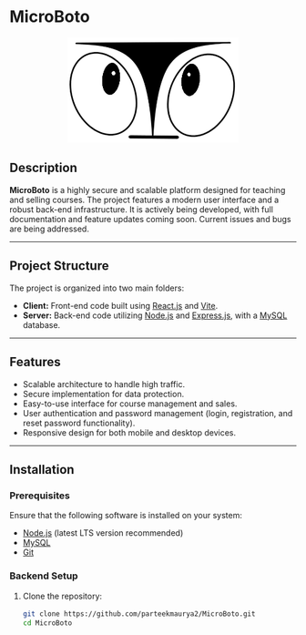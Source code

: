 # MicroBoto

<p align="center">
  <img src="logo.png" alt="MicroBoto Logo" width="300" height="auto">
</p>

## Description

**MicroBoto** is a highly secure and scalable platform designed for teaching and selling courses. The project features a modern user interface and a robust back-end infrastructure. It is actively being developed, with full documentation and feature updates coming soon. Current issues and bugs are being addressed.

---

## Project Structure

The project is organized into two main folders:

- **Client:** Front-end code built using [React.js](https://reactjs.org/) and [Vite](https://vitejs.dev/).
- **Server:** Back-end code utilizing [Node.js](https://nodejs.org/) and [Express.js](https://expressjs.com/), with a [MySQL](https://www.mysql.com/) database.

---

## Features

- Scalable architecture to handle high traffic.
- Secure implementation for data protection.
- Easy-to-use interface for course management and sales.
- User authentication and password management (login, registration, and reset password functionality).
- Responsive design for both mobile and desktop devices.

---

## Installation

### Prerequisites

Ensure that the following software is installed on your system:

- [Node.js](https://nodejs.org/) (latest LTS version recommended)
- [MySQL](https://www.mysql.com/)
- [Git](https://git-scm.com/)

### Backend Setup

1. Clone the repository:
   ```bash
   git clone https://github.com/parteekmaurya2/MicroBoto.git
   cd MicroBoto
